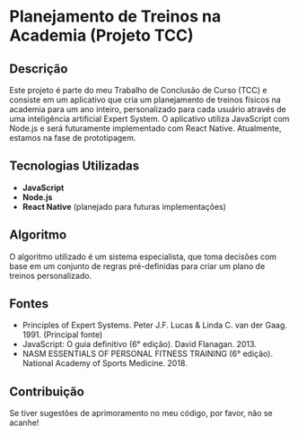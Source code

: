 # Planejamento de Treinos na Academia (Projeto TCC)

## Descrição
Este projeto é parte do meu Trabalho de Conclusão de Curso (TCC) e consiste em um aplicativo que cria um planejamento de treinos físicos na academia para um ano inteiro, personalizado para cada usuário através de uma inteligência artificial Expert System. O aplicativo utiliza JavaScript com Node.js e será futuramente implementado com React Native. Atualmente, estamos na fase de prototipagem.

## Tecnologias Utilizadas
- **JavaScript**
- **Node.js**
- **React Native** (planejado para futuras implementações)

## Algoritmo
O algoritmo utilizado é um sistema especialista, que toma decisões com base em um conjunto de regras pré-definidas para criar um plano de treinos personalizado.

## Fontes
- Principles of Expert Systems. Peter J.F. Lucas & Linda C. van der Gaag. 1991. (Principal fonte)
- JavaScript: O guia definitivo (6° edição). David Flanagan. 2013.
- NASM ESSENTIALS OF PERSONAL FITNESS TRAINING (6° edição). National Academy of Sports Medicine. 2018.

## Contribuição
Se tiver sugestões de aprimoramento no meu código, por favor, não se acanhe!

